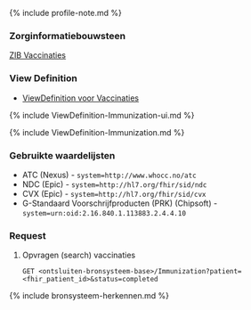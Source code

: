 {% include profile-note.md %}

### Zorginformatiebouwsteen

[ZIB Vaccinaties](https://zibs.nl/wiki/Vaccinatie-v3.1(2017NL))

### View Definition

* [ViewDefinition voor Vaccinaties](ViewDefinition-Immunization.json)

{% include ViewDefinition-Immunization-ui.md %}

{% include ViewDefinition-Immunization.md %}

### Gebruikte waardelijsten

* ATC (Nexus) - `system=http://www.whocc.no/atc`
* NDC (Epic) - `system=http://hl7.org/fhir/sid/ndc`
* CVX (Epic) - `system=http://hl7.org/fhir/sid/cvx`
* G-Standaard Voorschrijfproducten (PRK) (Chipsoft) - `system=urn:oid:2.16.840.1.113883.2.4.4.10`

### Request

1. Opvragen (search) vaccinaties

    `GET <ontsluiten-bronsysteem-base>/Immunization?patient=<fhir_patient_id>&status=completed`

{% include bronsysteem-herkennen.md %}